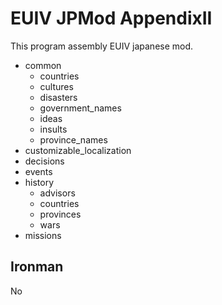 # EUIV JPMod AppendixII
This program assembly EUIV japanese mod.
 - common
   - countries
   - cultures
   - disasters
   - government_names
   - ideas
   - insults
   - province_names
 - customizable_localization
 - decisions
 - events
 - history
   - advisors
   - countries
   - provinces
   - wars
 - missions

## Ironman
No
